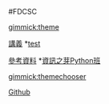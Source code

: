 #FDCSC

<!--
  -- Default theme
  -- (Read: http://dynalon.github.io/mdwiki/#!customizing.md#Theme_chooser)
  -- [gimmick:theme](flatly)
-->

[gimmick:theme](cyborg)

[講義]()
  *[test](google.com)
  

[參考資料]()
  *[資訊之芽Python班](https://tw-csie-sprout.github.io/py2021/#!index.md)
  

  

[gimmick:themechooser](選擇主題)

[Github](https://github.com/MorganLee0906/test/)

<!--
[gimmick:Disqus](FDCSC)
-->
